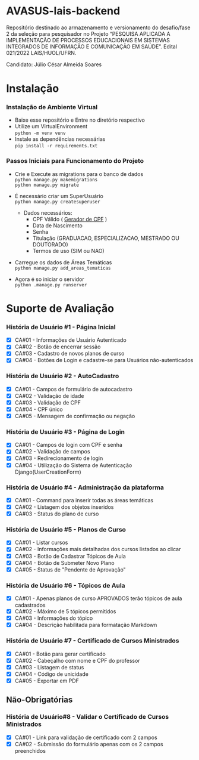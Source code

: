# AVASUS-lais-backend
Repositório destinado ao armazenamento e versionamento do desafio/fase 2 da seleção para pesquisador no Projeto “PESQUISA APLICADA A IMPLEMENTAÇÃO DE PROCESSOS EDUCACIONAIS EM SISTEMAS INTEGRADOS DE INFORMAÇÃO E COMUNICAÇÃO EM SAÚDE”. Edital 021/2022 LAIS/HUOL/UFRN.

Candidato: Júlio César Almeida Soares

# Instalação
### Instalação de Ambiente Virtual
- Baixe esse repositório e Entre no diretório respectivo
- Utilize um VirtualEnvironment<br>
`python -m venv venv`
- Instale as dependências necessárias<br>
`pip install -r requirements.txt`


### Passos Iniciais para Funcionamento do Projeto
 - Crie e Execute as migrations para o banco de dados<br>
`python manage.py makemigrations`<br>
`python manage.py migrate`

- É necessário criar um SuperUsuário<br>
`python manage.py createsuperuser`
	- Dados necessários:
		- CPF Válido ( [Gerador de CPF](https://www.4devs.com.br/gerador_de_cpf) )
		- Data de Nascimento
		- Senha
        - Titulação (GRADUACAO, ESPECIALIZACAO, MESTRADO OU DOUTORADO)
        - Termos de uso (SIM ou NAO)

- Carregue os dados de Áreas Temáticas<br>
`python manage.py add_areas_tematicas`

- Agora é so iniciar o servidor<br>
`python .manage.py runserver`

# Suporte de Avaliação
### História de Usuário #1 - Página Inicial
 - [x] CA#01 - Informações de Usuário Autenticado
 - [x] CA#02 - Botão de encerrar sessão
 - [x] CA#03 - Cadastro de novos planos de curso
 - [x] CA#04 - Botões de Login e cadastre-se para Usuários não-autenticados

### História de Usuário #2 - AutoCadastro
 - [x] CA#01 - Campos de formulário de autocadastro
 - [x] CA#02 - Validação de idade
 - [x] CA#03 - Validação de CPF
 - [x] CA#04 - CPF único
 - [x] CA#05 - Mensagem de confirmação ou negação

### História de Usuário #3 - Página de Login
 - [x] CA#01 - Campos de login com CPF e senha
 - [x] CA#02 - Validação de campos
 - [x] CA#03 - Redirecionamento de login
 - [x] CA#04 - Utilização do Sistema de Autenticação Django(UserCreationForm)

### História de Usuário #4 - Administração da plataforma
 - [x] CA#01 - Command para inserir todas as áreas temáticas
 - [x] CA#02 - Listagem dos objetos inseridos
 - [x] CA#03 - Status do plano de curso
 
 ### História de Usuário #5 - Planos de Curso
 - [x] CA#01 - Listar cursos
 - [x] CA#02 - Informações mais detalhadas dos cursos listados ao clicar
 - [x] CA#03 - Botão de Cadastrar Tópicos de Aula
 - [x] CA#04 - Botão de Submeter Novo Plano
 - [x] CA#05 - Status de "Pendente de Aprovação"
 
 ### História de Usuário #6 - Tópicos de Aula
 - [x] CA#01 - Apenas planos de curso APROVADOS terão tópicos de aula cadastrados
 - [x] CA#02 - Máximo de 5 tópicos permitidos
 - [x] CA#03 - Informações do tópico
 - [x] CA#04 - Descrição habilitada para formatação Markdown
 
 ### História de Usuário #7 - Certificado de Cursos Ministrados
 - [x] CA#01 - Botão para gerar certificado
 - [x] CA#02 - Cabeçalho com nome e CPF do professor
 - [x] CA#03 - Listagem de status
 - [x] CA#04 - Código de unicidade
 - [x] CA#05 - Exportar em PDF

## Não-Obrigatórias
### História de Usuário#8 - Validar o Certificado de Cursos Ministrados
 - [x] CA#01 - Link para validação de certificado com 2 campos
 - [x] CA#02 - Submissão do formulário apenas com os 2 campos preenchidos
